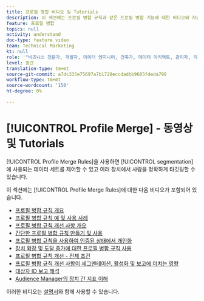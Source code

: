 ```yaml
---
title: 프로필 병합 비디오 및 Tutorials
description: 이 섹션에는 프로필 병합 규칙과 같은 프로필 병합 기능에 대한 비디오와 자습서가 포함되어 있습니다.
feature: 프로필 병합
topics: null
activity: understand
doc-type: feature video
team: Technical Marketing
kt: null
role: '"비즈니스 전문가, 개발자, 데이터 엔지니어, 건축가, 데이터 아키텍트, 관리자, 리더"'
level: 중간
translation-type: tm+mt
source-git-commit: a7dc335e75697a7b1720eccdadbb9605fdeda798
workflow-type: tm+mt
source-wordcount: '150'
ht-degree: 0%

---
```



# [!UICONTROL Profile Merge] - 동영상 및 Tutorials

[!UICONTROL Profile Merge Rules]을 사용하면 [!UICONTROL segmentation]에 사용되는 데이터 세트를 제어할 수 있고 여러 장치에서 사람을 정확하게 타깃팅할 수 있습니다.

이 섹션에는 [!UICONTROL Profile Merge Rules]에 대한 다음 비디오가 포함되어 있습니다.

* [프로필 병합 규칙 개요](overview-of-profile-merge-rules.md)
* [프로필 병합 규칙 예 및 사용 사례](profile-merge-rule-examples-and-use-cases.md)
* [프로필 병합 규칙 개선 사항 개요](overview-of-profile-merge-rule-enhancements.md)
* [간단한 프로필 병합 규칙 만들기 및 사용](creating-and-using-simple-profile-merge-rules.md)
* [프로필 병합 규칙을 사용하여 인증된 상태에서 개인화](using-profile-merge-rules-to-personalize-in-an-authenticated-state.md)
* [장치 확장 및 도달 증가에 대한 프로필 병합 규칙 사용](using-profile-merge-rules-for-device-extension-and-increased-reach.md)
* [프로필 병합 규칙 개선 - 전제 조건](profile-merge-rule-enhancements-pre-requisites.md)
* [프로필 병합 규칙 개선 사항이 세그멘테이션, 활성화 및 보고에 미치는 영향](how-profile-merge-rule-enhancements-impact-segmentation-activation-and-reporting.md)
* [대상자 ID 보고 해석](interpret-audience-identity-reporting.md)
* [Audience Manager의 장치 간 지표 이해](understanding-cross-device-metrics-in-audience-manager.md)

이러한 비디오는 [설명서](https://docs.adobe.com/help/en/audience-manager/user-guide/features/profile-merge-rules/merge-rules-overview.html)와 함께 사용할 수 있습니다.
